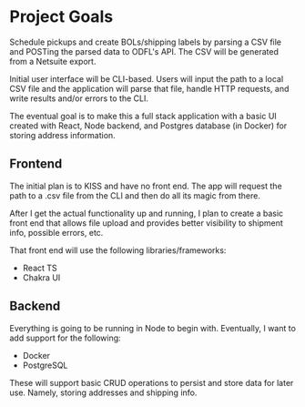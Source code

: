 # Project Goals

Schedule pickups and create BOLs/shipping labels by parsing a CSV file and POSTing the parsed data to ODFL's API. The CSV will be generated from a Netsuite export.

Initial user interface will be CLI-based. Users will input the path to a local CSV file and the application will parse that file, handle HTTP requests, and write results and/or errors to the CLI.

The eventual goal is to make this a full stack application with a basic UI created with React, Node backend, and Postgres database (in Docker) for storing address information.

## Frontend

The initial plan is to KISS and have no front end. The app will request the path to a .csv file from the CLI and then do all its magic from there.

After I get the actual functionality up and running, I plan to create a basic front end that allows file upload and provides better visibility to shipment info, possible errors, etc.

That front end will use the following libraries/frameworks:

- React TS
- Chakra UI

## Backend

Everything is going to be running in Node to begin with. Eventually, I want to add support for the following:

- Docker
- PostgreSQL

These will support basic CRUD operations to persist and store data for later use. Namely, storing addresses and shipping info.
